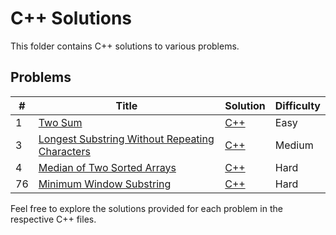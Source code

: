 # C++ Solutions

This folder contains C++ solutions to various problems.
## Problems
| # | Title | Solution | Difficulty |
|---| ----- | -------- | ---------- |
|1|[Two Sum](https://leetcode.com/problems/two-sum/)| [C++](https://github.com/pahuldeep/LeetCode/blob/92c850974c54d1e03c63d0114b61088744254191/C%2B%2B%20Solutions/two_sum.cpp)|Easy|
|3|[Longest Substring Without Repeating Characters](https://leetcode.com/problems/longest-substring-without-repeating-characters/)| [C++](https://github.com/pahuldeep/LeetCode/blob/171238cf011dfa90390c8c20894d9a06c472d5da/C%2B%2B%20Solutions/lengthOfLongestSubstring.cpp)|Medium|
|4|[Median of Two Sorted Arrays](https://leetcode.com/problems/median-of-two-sorted-arrays/)|[C++](https://github.com/pahuldeep/LeetCode/blob/92c850974c54d1e03c63d0114b61088744254191/C%2B%2B%20Solutions/findMedianSortedArrays.cpp)|Hard|
|76|[Minimum Window Substring](https://leetcode.com/problems/minimum-window-substring/)|[C++](https://github.com/pahuldeep/LeetCode/blob/19716983c848d37d534abc265b98f292bf8b5d65/C%2B%2B%20Solutions/minWindow.cpp)|Hard|


Feel free to explore the solutions provided for each problem in the respective C++ files.
